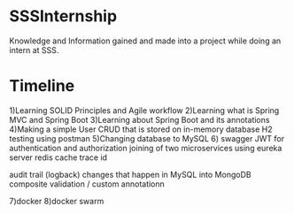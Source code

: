 # SSSInternship
Knowledge and Information gained and made into a project while doing an intern at SSS.

# Timeline
1)Learning SOLID Principles and Agile workflow
2)Learning what is Spring MVC and Spring Boot
3)Learning about Spring Boot and its annotations
4)Making a simple User CRUD that is stored on in-memory database H2
testing using postman
5)Changing database to MySQL
6)
swagger
JWT for authentication and authorization
joining of two microservices using eureka server
redis cache
trace id

audit trail (logback) changes that happen in MySQL into MongoDB
composite validation / custom annotationn

7)docker
8)docker swarm
